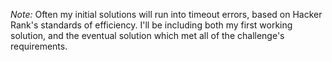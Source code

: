 *Note:* Often my initial solutions will run into timeout errors, based on Hacker Rank's standards of efficiency. I'll be including both my first working solution, and the eventual solution which met all of the challenge's requirements.